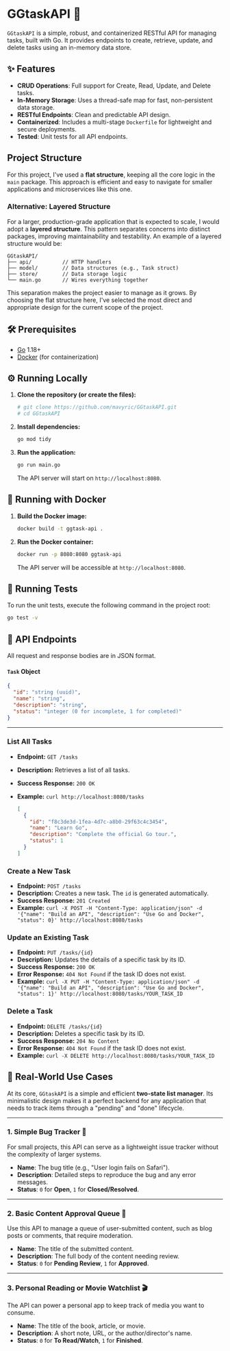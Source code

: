 # GGtaskAPI 🚀

`GGtaskAPI` is a simple, robust, and containerized RESTful API for managing tasks, built with Go. It provides endpoints to create, retrieve, update, and delete tasks using an in-memory data store.

## ✨ Features

- **CRUD Operations**: Full support for Create, Read, Update, and Delete tasks.
- **In-Memory Storage**: Uses a thread-safe map for fast, non-persistent data storage.
- **RESTful Endpoints**: Clean and predictable API design.
- **Containerized**: Includes a multi-stage `Dockerfile` for lightweight and secure deployments.
- **Tested**: Unit tests for all API endpoints.

## Project Structure

For this project, I've used a **flat structure**, keeping all the core logic in the `main` package. This approach is efficient and easy to navigate for smaller applications and microservices like this one.

### Alternative: Layered Structure

For a larger, production-grade application that is expected to scale, I would adopt a **layered structure**. This pattern separates concerns into distinct packages, improving maintainability and testability.
An example of a layered structure would be:

```
GGtaskAPI/
├── api/          // HTTP handlers
├── model/        // Data structures (e.g., Task struct)
├── store/        // Data storage logic
└── main.go       // Wires everything together
```

This separation makes the project easier to manage as it grows. By choosing the flat structure here, I've selected the most direct and appropriate design for the current scope of the project.

## 🛠️ Prerequisites

- [Go](https://go.dev/doc/install) 1.18+
- [Docker](https://docs.docker.com/get-docker/) (for containerization)

## ⚙️ Running Locally

1.  **Clone the repository (or create the files):**
    ```bash
    # git clone https://github.com/mavyric/GGtaskAPI.git
    # cd GGtaskAPI
    ```

2.  **Install dependencies:**
    ```bash
    go mod tidy
    ```

3.  **Run the application:**
    ```bash
    go run main.go
    ```
    The API server will start on `http://localhost:8080`.

## 🐳 Running with Docker

1.  **Build the Docker image:**
    ```bash
    docker build -t ggtask-api .
    ```

2.  **Run the Docker container:**
    ```bash
    docker run -p 8080:8080 ggtask-api
    ```
    The API server will be accessible at `http://localhost:8080`.

## 🧪 Running Tests

To run the unit tests, execute the following command in the project root:

```bash
go test -v
```

## 📜 API Endpoints

All request and response bodies are in JSON format.

#### `Task` Object

```json
{
  "id": "string (uuid)",
  "name": "string",
  "description": "string",
  "status": "integer (0 for incomplete, 1 for completed)"
}
```

---

### **List All Tasks**

-   **Endpoint:** `GET /tasks`
-   **Description:** Retrieves a list of all tasks.
-   **Success Response:** `200 OK`
-   **Example:** `curl http://localhost:8080/tasks`

    ```json
    [
      {
        "id": "f8c3de3d-1fea-4d7c-a8b0-29f63c4c3454",
        "name": "Learn Go",
        "description": "Complete the official Go tour.",
        "status": 1
      }
    ]
    ```

### **Create a New Task**

-   **Endpoint:** `POST /tasks`
-   **Description:** Creates a new task. The `id` is generated automatically.
-   **Success Response:** `201 Created`
-   **Example:** `curl -X POST -H "Content-Type: application/json" -d '{"name": "Build an API", "description": "Use Go and Docker", "status": 0}' http://localhost:8080/tasks`

### **Update an Existing Task**

-   **Endpoint:** `PUT /tasks/{id}`
-   **Description:** Updates the details of a specific task by its ID.
-   **Success Response:** `200 OK`
-   **Error Response:** `404 Not Found` if the task ID does not exist.
-   **Example:** `curl -X PUT -H "Content-Type: application/json" -d '{"name": "Build an API", "description": "Use Go and Docker", "status": 1}' http://localhost:8080/tasks/YOUR_TASK_ID`

### **Delete a Task**

-   **Endpoint:** `DELETE /tasks/{id}`
-   **Description:** Deletes a specific task by its ID.
-   **Success Response:** `204 No Content`
-   **Error Response:** `404 Not Found` if the task ID does not exist.
-   **Example:** `curl -X DELETE http://localhost:8080/tasks/YOUR_TASK_ID`

## 🚀 Real-World Use Cases

At its core, `GGtaskAPI` is a simple and efficient **two-state list manager**. Its minimalistic design makes it a perfect backend for any application that needs to track items through a "pending" and "done" lifecycle.

***

### 1. Simple Bug Tracker 🐞
For small projects, this API can serve as a lightweight issue tracker without the complexity of larger systems.

* **Name**: The bug title (e.g., "User login fails on Safari").
* **Description**: Detailed steps to reproduce the bug and any error messages.
* **Status**: `0` for **Open**, `1` for **Closed/Resolved**.

***

### 2. Basic Content Approval Queue 📝
Use this API to manage a queue of user-submitted content, such as blog posts or comments, that require moderation.

* **Name**: The title of the submitted content.
* **Description**: The full body of the content needing review.
* **Status**: `0` for **Pending Review**, `1` for **Approved**.

***

### 3. Personal Reading or Movie Watchlist 🎬
The API can power a personal app to keep track of media you want to consume.

* **Name**: The title of the book, article, or movie.
* **Description**: A short note, URL, or the author/director's name.
* **Status**: `0` for **To Read/Watch**, `1` for **Finished**.
